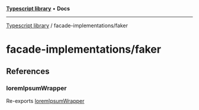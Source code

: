 [**Typescript library**](../../index.md) • **Docs**

***

[Typescript library](../../modules.md) / facade-implementations/faker

# facade-implementations/faker

## References

### loremIpsumWrapper

Re-exports [loremIpsumWrapper](lorem-ipsum-wrapper/variables/loremIpsumWrapper.md)
